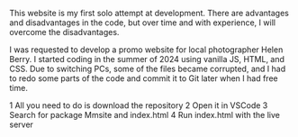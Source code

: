 This website is my first solo attempt at development. There are advantages and disadvantages in the code, but over time and with experience, I will overcome the disadvantages.

I was requested to develop a promo website for local photographer Helen Berry. I started coding in the summer of 2024 using vanilla JS, HTML, and CSS. Due to switching PCs, some of the files became corrupted, and I had to redo some parts of the code and commit it to Git later when I had free time.

1 All you need to do is download the repository
  2 Open it in VSCode
    3 Search for package Mmsite and index.html
      4 Run index.html with the live server
